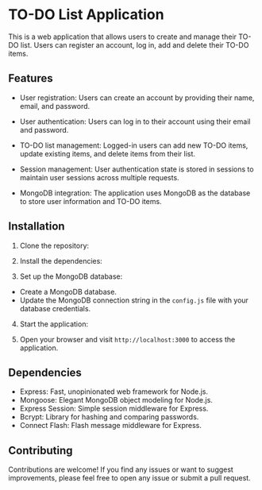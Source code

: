 # TO-DO List Application

This is a web application that allows users to create and manage their TO-DO list. Users can register an account, log in, add and delete their TO-DO items.

## Features

- User registration: Users can create an account by providing their name, email, and password.

- User authentication: Users can log in to their account using their email and password.

- TO-DO list management: Logged-in users can add new TO-DO items, update existing items, and delete items from their list.

- Session management: User authentication state is stored in sessions to maintain user sessions across multiple requests.

- MongoDB integration: The application uses MongoDB as the database to store user information and TO-DO items.

## Installation

1. Clone the repository:

2. Install the dependencies:

3. Set up the MongoDB database:
- Create a MongoDB database.
- Update the MongoDB connection string in the `config.js` file with your database credentials.

4. Start the application:

5. Open your browser and visit `http://localhost:3000` to access the application.

## Dependencies

- Express: Fast, unopinionated web framework for Node.js.
- Mongoose: Elegant MongoDB object modeling for Node.js.
- Express Session: Simple session middleware for Express.
- Bcrypt: Library for hashing and comparing passwords.
- Connect Flash: Flash message middleware for Express.

## Contributing

Contributions are welcome! If you find any issues or want to suggest improvements, please feel free to open any issue or submit a pull request.

